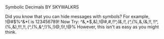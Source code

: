 Symbolic Decimals
BY SKYWALKRS

Did you know that you can hide messages with symbols? For example, !@#$%^&*( is 123456789!
Now Try: ^&,*$,&),!@#,*#,!!^,(&,!!$,(%,$^,(%,*&,(&,!!$,!!%,(%,$^,(%,&),!!!,!!$,(%,$^,(%,&^,!)%,!)@,!)!,!@%
However, this isn't as easy as you might think.
